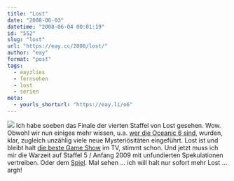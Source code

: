 ```yaml
---
title: "Lost"
date: "2008-06-03"
datetime: "2008-06-04 00:01:19"
id: "552"
slug: "lost"
url: "https://eay.cc/2008/lost/"
author: "eay"
format: "post"
tags:
  - eayzlies
  - fernsehen
  - lost
  - serien
meta:
  - yourls_shorturl: "https://eay.li/o6"
---
```


![](/uploads/2008/lostfinale.jpg) Ich habe soeben das Finale der vierten Staffel von Lost gesehen. Wow. Obwohl wir nun einiges mehr wissen, u.a. [wer die Oceanic 6 sind](//eay.cc/2008/wer-sind-die-oceanic-6/), wurden, klar, zugleich unzählig viele neue Mysteriösitäten eingeführt. Lost ist und bleibt halt [die beste Game Show](http://nymag.com/daily/entertainment/2008/05/nussbaum_why_lost_is_the_best.html) im TV, stimmt schon. Und jetzt muss ich mir die Warzeit auf Staffel 5 / Anfang 2009 mit unfundierten Spekulationen vertreiben. Oder dem [Spiel](http://www.amazon.de/exec/obidos/ASIN/B0010WTCZ6/eayznet-21). Mal sehen ... ich will halt nur sofort mehr Lost ... argh!
